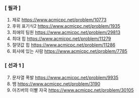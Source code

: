 ### [ 필과 ]
1. 제로 https://www.acmicpc.net/problem/10773
2. 후위 표기식2 https://www.acmicpc.net/problem/1935
3. 최애의 팀원 https://www.acmicpc.net/problem/29813
4. 최대 힙 https://www.acmicpc.net/problem/11279
5. 절댓값 힙 https://www.acmicpc.net/problem/11286
6. 회사에 있는 사람 https://www.acmicpc.net/problem/7785


### [ 선과 1 ]
7. 문자열 폭발 https://www.acmicpc.net/problem/9935
8. 뱀 https://www.acmicpc.net/problem/3190
9. 아즈버의 이빨 자국 https://www.acmicpc.net/problem/30105